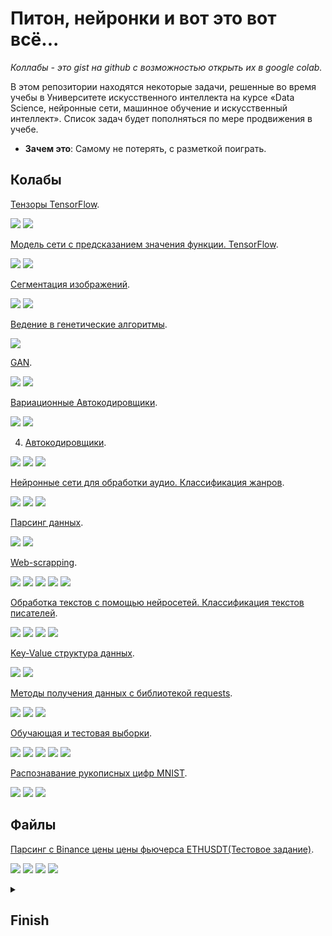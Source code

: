<!--
  <<< Author notes: Header of the course >>>
  Include a 1280×640 image, course title in sentence case, and a concise description in emphasis.
  In your repository settings: enable template repository, add your 1280×640 social image, auto delete head branches.
  Add your open source license, GitHub uses Creative Commons Attribution 4.0 International.
-->

# Питон, нейронки и вот это вот всё...
_Коллабы - это gist на github с возможностью открыть их в google colab._

<!--
  <<< Author notes: Start of the course >>>
  Include start button, a note about Actions minutes,
  and tell the learner why they should take the course.
  Each step should be wrapped in <details>/<summary>, with an `id` set.
  The start <details> should have `open` as well.
  Do not use quotes on the <details> tag attributes.
-->

<!--step0-->

В этом репозитории находятся некоторые задачи, решенные  во  время учебы в Университете искусственного интеллекта на курсе «Data Science, нейронные сети, машинное обучение и искусственный интеллект».
Список задач будет пополняться по мере продвижения в учебе.

- **Зачем это**: Самому не потерять, с разметкой поиграть.

## Колабы
[Тензоры TensorFlow](https://gist.github.com/PlumNoseBear/edd03e72792cccf9eb4205eedbd855ff#file-tensorflow-1-ipynb).

![](https://img.shields.io/badge/-Python-090909?style=badge&logo=Python&logoColor=47C5FB)
![](https://img.shields.io/badge/-TensorFlow-090909?style=badge&logo=tensorflow&logoColor=F88C00)

[Модель сети с предсказанием  значения функции. TensorFlow](https://gist.github.com/PlumNoseBear/220a81e60cc951c0c33f89a4c0a87f44#file-tensorflow-ipynb).

![](https://img.shields.io/badge/-Python-090909?style=badge&logo=Python&logoColor=47C5FB)
![](https://img.shields.io/badge/-TensorFlow-090909?style=badge&logo=tensorflow&logoColor=F88C00)


[Сегментация изображений](https://gist.github.com/PlumNoseBear/271d1059c951c48a2a0a9b94f37c9839#file-lite-ipynb).

![](https://img.shields.io/badge/-Python-090909?style=badge&logo=Python&logoColor=47C5FB)
![](https://img.shields.io/badge/-Keras-090909?style=badge&logo=keras&logoColor=#CF0000)

[Ведение в генетические алгоритмы](https://gist.github.com/PlumNoseBear/c6b5d3a2827673a541fb8b5a82de707c).

![](https://img.shields.io/badge/-Python-090909?style=flat&logo=Python&logoColor=47C5FB)

[GAN](https://gist.github.com/PlumNoseBear/c92bbf46cd3f86d77b5c38d63340eb04).

![](https://img.shields.io/badge/-Python-090909?style=badge&logo=Python&logoColor=47C5FB)
![](https://img.shields.io/badge/-Keras-090909?style=badge&logo=keras&logoColor=#CF0000)

[Вариационные Автокодировщики](https://gist.github.com/PlumNoseBear/351d4a561c33e7fe34f5a498ad0e7281).

![](https://img.shields.io/badge/-Python-090909?style=badge&logo=Python&logoColor=47C5FB)
![](https://img.shields.io/badge/-TensorFlow-090909?style=badge&logo=tensorflow&logoColor=F88C00)

 4.  [Автокодировщики](https://gist.github.com/PlumNoseBear/aad55719e18e622d3a52b56a045560c4).

![](https://img.shields.io/badge/-Python-090909?style=badge&logo=Python&logoColor=47C5FB)
![](https://img.shields.io/badge/-TensorFlow-090909?style=badge&logo=tensorflow&logoColor=F88C00)
![](https://img.shields.io/badge/-Sklearn-090909?style=badge&logo=sklearn&logoColor=F88C00)

[Нейронные сети для обработки аудио. Классификация жанров](https://gist.github.com/PlumNoseBear/3e298117c8a3f9ef0f2ffd98e65eb96b).

![](https://img.shields.io/badge/-Python-090909?style=badge&logo=Python&logoColor=47C5FB)
![](https://img.shields.io/badge/-TensorFlow-090909?style=badge&logo=tensorflow&logoColor=F88C00)
![](https://img.shields.io/badge/-Sklearn-090909?style=badge&logo=sklearn&logoColor=F88C00)

[Парсинг данных](https://gist.github.com/PlumNoseBear/04c69f61ad24462cfd6a3b6e2a8406bf).

![](https://img.shields.io/badge/-Python-090909?style=badge&logo=Python&logoColor=47C5FB)
![](https://img.shields.io/badge/-Pandas-090909?style=badge&logo=pandas&logoColor=F88C00)

[Web-scrapping](https://gist.github.com/PlumNoseBear/724489831b391614bb3f911aded67630).

![](https://img.shields.io/badge/-Python-090909?style=badge&logo=Python&logoColor=47C5FB)
![](https://img.shields.io/badge/-Pandas-090909?style=badge&logo=pandas&logoColor=F88C00)
![](https://img.shields.io/badge/-json-090909?style=badge&logo=json&logoColor=F88C00)
![](https://img.shields.io/badge/-Requests-090909?style=badge&logo=requests&logoColor=F88C00)
![](https://img.shields.io/badge/-BeautifulSoup-090909?style=badge&logo=BeautifulSoup&logoColor=F88C00)

[Обработка текстов с помощью нейросетей. Классификация текстов писателей](https://gist.github.com/PlumNoseBear/787538c12798b8524fa2fd9fd02884fa).

![](https://img.shields.io/badge/-Python-090909?style=badge&logo=Python&logoColor=47C5FB)
![](https://img.shields.io/badge/-TensorFlow-090909?style=badge&logo=tensorflow&logoColor=F88C00)
![](https://img.shields.io/badge/-Sklearn-090909?style=badge&logo=sklearn&logoColor=F88C00)
![](https://img.shields.io/badge/-Pandas-090909?style=badge&logo=pandas&logoColor=F88C00)

[Key-Value структура данных](https://gist.github.com/PlumNoseBear/b04f59af69db30886c651f88f42e8f06).

![](https://img.shields.io/badge/-Python-090909?style=badge&logo=Python&logoColor=47C5FB)
![](https://img.shields.io/badge/-NumPy-090909?style=badge&logo=NumPy&logoColor=F88C00)

[Методы получения данных  с библиотекой requests](https://gist.github.com/PlumNoseBear/d92b02ee3336cd74de8cf5b96844d39f).

![](https://img.shields.io/badge/-Python-090909?style=badge&logo=Python&logoColor=47C5FB)
![](https://img.shields.io/badge/-json-090909?style=badge&logo=json&logoColor=F88C00)
![](https://img.shields.io/badge/-Requests-090909?style=badge&logo=requests&logoColor=F88C00)

[Обучающая и тестовая выборки](https://gist.github.com/PlumNoseBear/513c5ad355f628bc35218078f44edba5).

![](https://img.shields.io/badge/-Python-090909?style=badge&logo=Python&logoColor=47C5FB)
![](https://img.shields.io/badge/-TensorFlow-090909?style=badge&logo=tensorflow&logoColor=F88C00)
![](https://img.shields.io/badge/-Sklearn-090909?style=badge&logo=sklearn&logoColor=F88C00)
![](https://img.shields.io/badge/-Pandas-090909?style=badge&logo=pandas&logoColor=F88C00)
![](https://img.shields.io/badge/-NumPy-090909?style=badge&logo=NumPy&logoColor=F88C00)


[Распознавание рукописных цифр MNIST](https://gist.github.com/PlumNoseBear/a7c9168c46278a85b4e40f1df47309d1).

![](https://img.shields.io/badge/-Python-090909?style=badge&logo=Python&logoColor=47C5FB)
![](https://img.shields.io/badge/-TensorFlow-090909?style=badge&logo=tensorflow&logoColor=F88C00)
![](https://img.shields.io/badge/-Pandas-090909?stylebadge&logo=pandas&logoColor=F88C00)

<!--endstep0-->
<!--
  <<< Author notes: Step 1 >>>
  Choose 3-5 steps for your course.
  The first step is always the hardest, so pick something easy!
  Link to docs.github.com for further explanations.
  Encourage users to open new tabs for steps!
-->




## Файлы
[Парсинг с Binance цены цены фьючерса ETHUSDT(Тестовое задание)](https://github.com/PlumNoseBear/PAINN/blob/main/Futures_ETHUSDT).

![](https://img.shields.io/badge/-Python-090909?style=flat&logo=Python&logoColor=47C5FB)
![](https://img.shields.io/badge/-BeautifulSoup-090909?style=badge&logo=BeautifulSoup&logoColor=F88C00)
![](https://img.shields.io/badge/-Asyncio-090909?style=badge&logo=Asyncio&logoColor=F88C00)
![](https://img.shields.io/badge/-Aiohttp-090909?style=badge&logo=Aiohttp&logoColor=F88C00)
 <details id=X> 
<summary><h2>Finish</h2></summary>

### Где-то в июле

</details>

<!--
  <<< Author notes: Footer >>>
  Add a link to get support, GitHub status page, code of conduct, license link.
-->


